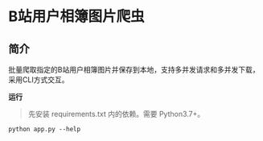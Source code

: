 # B站用户相簿图片爬虫

## 简介

批量爬取指定的B站用户相簿图片并保存到本地，支持多并发请求和多并发下载，采用CLI方式交互。

**运行**

> 先安装 requirements.txt 内的依赖。需要 Python3.7+。

`python app.py --help`